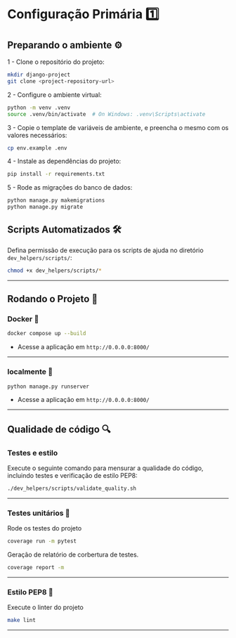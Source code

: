 # Configuração Primária 1️⃣

## Preparando o ambiente ⚙️
1 - Clone o repositório do projeto:
```bash
mkdir django-project
git clone <project-repository-url>
```

2 - Configure o ambiente virtual:
```bash
python -m venv .venv
source .venv/bin/activate  # On Windows: .venv\Scripts\activate
```
3 - Copie o template de variáveis de ambiente, e preencha o mesmo com os valores necessários:
```bash
cp env.example .env
```

4 - Instale as dependências do projeto:
```bash
pip install -r requirements.txt
```

5 - Rode as migrações do banco de dados:
```bash
python manage.py makemigrations
python manage.py migrate
```

## Scripts Automatizados 🛠️
Defina permissão de execução para os scripts de ajuda no diretório `dev_helpers/scripts/`:
```bash
chmod +x dev_helpers/scripts/*
```
---
## Rodando o Projeto 🛞

### Docker 🐳
```bash
docker compose up --build
```
- Acesse a aplicação em `http://0.0.0.0:8000/`

---

### localmente 🏡
```bash
python manage.py runserver
```
- Acesse a aplicação em `http://0.0.0.0:8000/`
---
## Qualidade de código 🔍
### Testes e estilo
Execute o seguinte comando para mensurar a qualidade do código, incluindo testes e verificação de estilo PEP8:
```bash
./dev_helpers/scripts/validate_quality.sh
```
---
### Testes unitários 🧪
Rode os testes do projeto
````bash
coverage run -m pytest
````
Geração de relatório de corbertura de testes.
````bash
coverage report -m
````

---
### Estilo PEP8 💎
Execute o linter do projeto
````bash
make lint
````
---